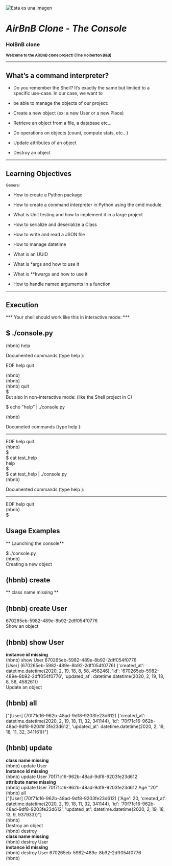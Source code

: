 ![Esta es una imagen](https://uspto.report/TM/88044926/mark)  
# ***AirBnB Clone - The Console***  
  
  
### **HolBnB clone**   
**<sub>Welcome to the AirBnB clone project! (The Holberton B&B)**</sub>  
_________________________________________________________________________________________________________________  
## **What’s a command interpreter?**  

- Do you remember the Shell? It’s exactly the same but limited to a specific use-case. In our case, we want to  
  
- be able to manage the objects of our project:  
  
- Create a new object (ex: a new User or a new Place)  
  
- Retrieve an object from a file, a database etc…  
  
- Do operations on objects (count, compute stats, etc…)  
  
- Update attributes of an object  
  
- Destroy an object  
___________________________________________________________________________________________________________________  
## Learning Objectives  
<sub> General </sub>   
- How to create a Python package  
  
- How to create a command interpreter in Python using the cmd module  
  
- What is Unit testing and how to implement it in a large project  
  
- How to serialize and deserialize a Class  
  
- How to write and read a JSON file  
  
- How to manage datetime  
  
- What is an UUID  
  
- What is *args and how to use it  
  
- What is **kwargs and how to use it  
  
- How to handle named arguments in a function  
________________________________________________________________________________________   
## Execution   
*** Your shell should work like this in interactive mode: ***  
  
## $ ./console.py  
(hbnb) help  
  
Documented commands (type help <topic>):  

EOF help quit  
  
(hbnb)  
(hbnb)  
(hbnb) quit  
$  
But also in non-interactive mode: (like the Shell project in C)  
  
$ echo "help" | ./console.py  
  
(hbnb)  
  
Documeted commands (type help <topic>):  
___________________________________________________________________________________________________  
  
EOF help quit  
(hbnb)  
$  
$ cat test_help  
help  
$  
$ cat test_help | ./console.py  
(hbnb)  
  
  
Documented commands (type help <topic>):  
_____________________________________________________________________________________________________  
EOF help quit  
(hbnb)  
$  
  
## Usage Examples  
** Launching the console**    
  
$ ./console.py  
(hbnb)  
Creating a new object  
  
## (hbnb) create  
** class name missing **  
## (hbnb) create User  
670265eb-5982-489e-8b92-2dff054f0776  
Show an object  
  
## (hbnb) show User  
**instance id missing**  
(hbnb) show User 670265eb-5982-489e-8b92-2dff054f0776  
[User] (670265eb-5982-489e-8b92-2dff054f0776) {'created_at': datetime.datetime(2020, 2, 19, 18, 8, 58, 458246), 'id': '670265eb-5982-489e-8b92-2dff054f0776', 'updated_at': datetime.datetime(2020, 2, 19, 18, 8, 58, 458261)}  
Update an object  
  
## (hbnb) all  
["[User] (70f71c16-962b-48ad-9df8-9203fe23d612) {'created_at': datetime.datetime(2020, 2, 19, 18, 11, 32, 341144), 'id': '70f71c16-962b-48ad-9df8-920## 3fe23d612', 'updated_at': datetime.datetime(2020, 2, 19, 18, 11, 32, 341161)}"]  
## (hbnb) update  
**class name missing**  
(hbnb) update User  
**instance id missing**  
(hbnb) update User 70f71c16-962b-48ad-9df8-9203fe23d612  
**attribute name missing**  
(hbnb) update User 70f71c16-962b-48ad-9df8-9203fe23d612  Age "20"  
(hbnb) all  
["[User] (70f71c16-962b-48ad-9df8-9203fe23d612) {'Age': 20, 'created_at': datetime.datetime(2020, 2, 19, 18, 11, 32, 341144), 'id': '70f71c16-962b-48ad-9df8-9203fe23d612', 'updated_at': datetime.datetime(2020, 2, 19, 18, 13, 9, 937933)}"]  
(hbnb)  
Destroy an object    
(hbnb) destroy  
**class name missing**  
(hbnb) destroy User  
**instance id missing**  
(hbnb) destroy User 670265eb-5982-489e-8b92-2dff054f0776  
(hbnb)  
